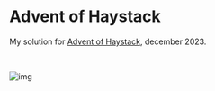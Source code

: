 # Advent of Haystack

My solution for [Advent of Haystack](https://haystack.deepset.ai/advent-of-haystack), december 2023.

<br>

![img](https://haystack.deepset.ai/blog/introducing-haystack-2-beta-and-advent/thumbnail.png)

<br>
